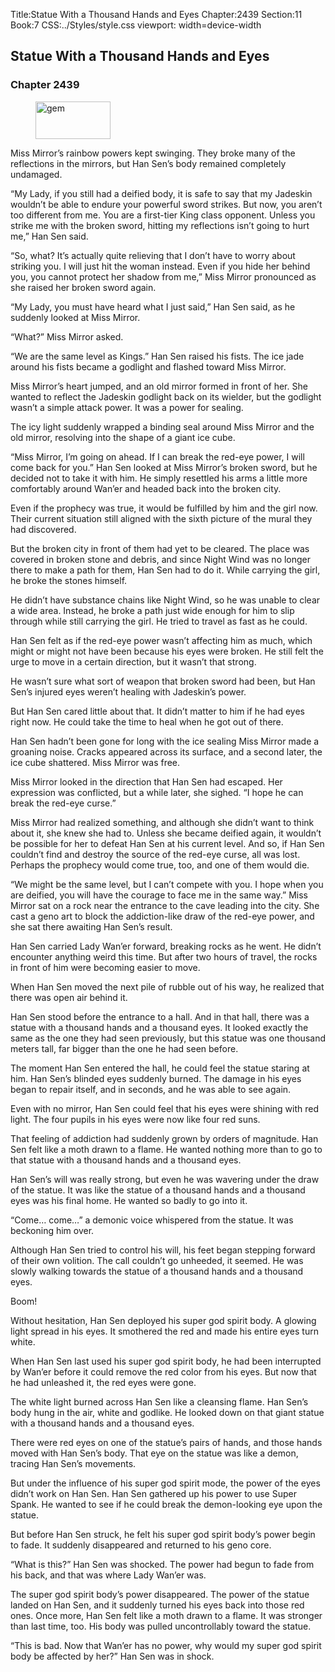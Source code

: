 Title:Statue With a Thousand Hands and Eyes 
Chapter:2439 
Section:11 
Book:7 
CSS:../Styles/style.css 
viewport: width=device-width
  
## Statue With a Thousand Hands and Eyes
### Chapter 2439 
<figure>
	<img src="../Images/gem.gif" alt="gem" id="gem" width="120" height="60" />
</figure>
  

  
  Miss Mirror’s rainbow powers kept swinging. They broke many of the reflections in the mirrors, but Han Sen’s body remained completely undamaged.

“My Lady, if you still had a deified body, it is safe to say that my Jadeskin wouldn’t be able to endure your powerful sword strikes. But now, you aren’t too different from me. You are a first-tier King class opponent. Unless you strike me with the broken sword, hitting my reflections isn’t going to hurt me,” Han Sen said.

“So, what? It’s actually quite relieving that I don’t have to worry about striking you. I will just hit the woman instead. Even if you hide her behind you, you cannot protect her shadow from me,” Miss Mirror pronounced as she raised her broken sword again.

“My Lady, you must have heard what I just said,” Han Sen said, as he suddenly looked at Miss Mirror.

“What?” Miss Mirror asked.

“We are the same level as Kings.” Han Sen raised his fists. The ice jade around his fists became a godlight and flashed toward Miss Mirror.

Miss Mirror’s heart jumped, and an old mirror formed in front of her. She wanted to reflect the Jadeskin godlight back on its wielder, but the godlight wasn’t a simple attack power. It was a power for sealing.

The icy light suddenly wrapped a binding seal around Miss Mirror and the old mirror, resolving into the shape of a giant ice cube.

“Miss Mirror, I’m going on ahead. If I can break the red-eye power, I will come back for you.” Han Sen looked at Miss Mirror’s broken sword, but he decided not to take it with him. He simply resettled his arms a little more comfortably around Wan’er and headed back into the broken city.

Even if the prophecy was true, it would be fulfilled by him and the girl now. Their current situation still aligned with the sixth picture of the mural they had discovered.

But the broken city in front of them had yet to be cleared. The place was covered in broken stone and debris, and since Night Wind was no longer there to make a path for them, Han Sen had to do it. While carrying the girl, he broke the stones himself.

He didn’t have substance chains like Night Wind, so he was unable to clear a wide area. Instead, he broke a path just wide enough for him to slip through while still carrying the girl. He tried to travel as fast as he could.

Han Sen felt as if the red-eye power wasn’t affecting him as much, which might or might not have been because his eyes were broken. He still felt the urge to move in a certain direction, but it wasn’t that strong.

He wasn’t sure what sort of weapon that broken sword had been, but Han Sen’s injured eyes weren’t healing with Jadeskin’s power.

But Han Sen cared little about that. It didn’t matter to him if he had eyes right now. He could take the time to heal when he got out of there.

Han Sen hadn’t been gone for long with the ice sealing Miss Mirror made a groaning noise. Cracks appeared across its surface, and a second later, the ice cube shattered. Miss Mirror was free.

Miss Mirror looked in the direction that Han Sen had escaped. Her expression was conflicted, but a while later, she sighed. “I hope he can break the red-eye curse.”

Miss Mirror had realized something, and although she didn’t want to think about it, she knew she had to. Unless she became deified again, it wouldn’t be possible for her to defeat Han Sen at his current level. And so, if Han Sen couldn’t find and destroy the source of the red-eye curse, all was lost. Perhaps the prophecy would come true, too, and one of them would die.

“We might be the same level, but I can’t compete with you. I hope when you are deified, you will have the courage to face me in the same way.” Miss Mirror sat on a rock near the entrance to the cave leading into the city. She cast a geno art to block the addiction-like draw of the red-eye power, and she sat there awaiting Han Sen’s result.

Han Sen carried Lady Wan’er forward, breaking rocks as he went. He didn’t encounter anything weird this time. But after two hours of travel, the rocks in front of him were becoming easier to move.

When Han Sen moved the next pile of rubble out of his way, he realized that there was open air behind it.

Han Sen stood before the entrance to a hall. And in that hall, there was a statue with a thousand hands and a thousand eyes. It looked exactly the same as the one they had seen previously, but this statue was one thousand meters tall, far bigger than the one he had seen before.

The moment Han Sen entered the hall, he could feel the statue staring at him. Han Sen’s blinded eyes suddenly burned. The damage in his eyes began to repair itself, and in seconds, and he was able to see again.

Even with no mirror, Han Sen could feel that his eyes were shining with red light. The four pupils in his eyes were now like four red suns.

That feeling of addiction had suddenly grown by orders of magnitude. Han Sen felt like a moth drawn to a flame. He wanted nothing more than to go to that statue with a thousand hands and a thousand eyes.

Han Sen’s will was really strong, but even he was wavering under the draw of the statue. It was like the statue of a thousand hands and a thousand eyes was his final home. He wanted so badly to go into it.

“Come… come…” a demonic voice whispered from the statue. It was beckoning him over.

Although Han Sen tried to control his will, his feet began stepping forward of their own volition. The call couldn’t go unheeded, it seemed. He was slowly walking towards the statue of a thousand hands and a thousand eyes.

Boom!

Without hesitation, Han Sen deployed his super god spirit body. A glowing light spread in his eyes. It smothered the red and made his entire eyes turn white.

When Han Sen last used his super god spirit body, he had been interrupted by Wan’er before it could remove the red color from his eyes. But now that he had unleashed it, the red eyes were gone.

The white light burned across Han Sen like a cleansing flame. Han Sen’s body hung in the air, white and godlike. He looked down on that giant statue with a thousand hands and a thousand eyes.

There were red eyes on one of the statue’s pairs of hands, and those hands moved with Han Sen’s body. That eye on the statue was like a demon, tracing Han Sen’s movements.

But under the influence of his super god spirit mode, the power of the eyes didn’t work on Han Sen. Han Sen gathered up his power to use Super Spank. He wanted to see if he could break the demon-looking eye upon the statue.

But before Han Sen struck, he felt his super god spirit body’s power begin to fade. It suddenly disappeared and returned to his geno core.

“What is this?” Han Sen was shocked. The power had begun to fade from his back, and that was where Lady Wan’er was.

The super god spirit body’s power disappeared. The power of the statue landed on Han Sen, and it suddenly turned his eyes back into those red ones. Once more, Han Sen felt like a moth drawn to a flame. It was stronger than last time, too. His body was pulled uncontrollably toward the statue.

“This is bad. Now that Wan’er has no power, why would my super god spirit body be affected by her?” Han Sen was in shock.
